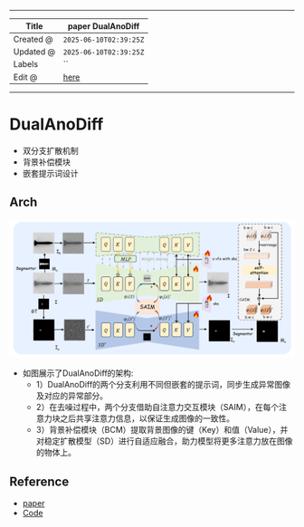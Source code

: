 -----

| Title     | paper DualAnoDiff                                     |
| --------- | ----------------------------------------------------- |
| Created @ | `2025-06-10T02:39:25Z`                                |
| Updated @ | `2025-06-10T02:39:25Z`                                |
| Labels    | \`\`                                                  |
| Edit @    | [here](https://github.com/junxnone/aiwiki/issues/522) |

-----

# DualAnoDiff

  - 双分支扩散机制
  - 背景补偿模块
  - 嵌套提示词设计

## Arch

![Image](media/be5ff8858a65693442ce7be6baf2dcba2b461f5f.png)

  - 如图展示了DualAnoDiff的架构:
      - 1）DualAnoDiff的两个分支利用不同但嵌套的提示词，同步生成异常图像及对应的异常部分。
      - 2）在去噪过程中，两个分支借助自注意力交互模块（SAIM），在每个注意力块之后共享注意力信息，以保证生成图像的一致性。
      - 3）背景补偿模块（BCM）提取背景图像的键（Key）和值（Value），并对稳定扩散模型（SD）进行自适应融合，助力模型将更多注意力放在图像的物体上。

## Reference

  - [paper](https://arxiv.org/abs/2408.13509)
  - [Code](https://github.com/yinyjin/DualAnoDiff)
